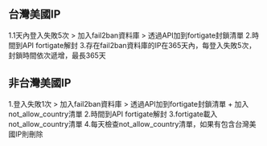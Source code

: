 ## 台灣美國IP
1.1天內登入失敗5次 > 加入fail2ban資料庫 > 透過API加到fortigate封鎖清單
2.時間到API fortigate解封
3.存在fail2ban資料庫的IP在365天內，每登入失敗5次，封鎖時間依次遞增，最長365天

## 非台灣美國IP
1.登入失敗1次 > 加入fail2ban資料庫 > 透過API加到fortigate封鎖清單 + 加入not_allow_country清單
2.時間到API fortigate解封
3.fortigate載入not_allow_country清單
4.每天檢查not_allow_country清單，如果有包含台灣美國IP則刪除